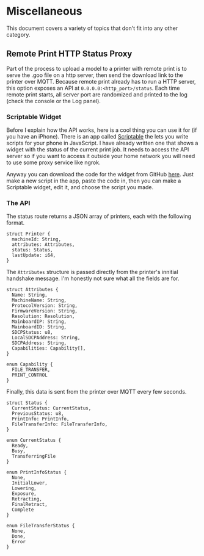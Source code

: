 # Miscellaneous

This document covers a variety of topics that don't fit into any other category.

## Remote Print HTTP Status Proxy

Part of the process to upload a model to a printer with remote print is to serve the .goo file on a http server, then send the download link to the printer over MQTT. Because remote print already has to run a HTTP server, this option exposes an API at `0.0.0.0:<http_port>/status`. Each time remote print starts, all server port are randomized and printed to the log (check the console or the Log panel).

### Scriptable Widget

Before I explain how the API works, here is a cool thing you can use it for (if you have an iPhone). There is an app called [Scriptable](https://scriptable.app) the lets you write scripts for your phone in JavaScript. I have already written one that shows a widget with the status of the current print job. It needs to access the API server so if you want to access it outside your home network you will need to use some proxy service like ngrok.

Anyway you can download the code for the widget from GitHub [here](https://gist.github.com/connorslade/5ee51da075fb0d7295f7a85cc774a5e0). Just make a new script in the app, paste the code in, then you can make a Scriptable widget, edit it, and choose the script you made.

### The API

The status route returns a JSON array of printers, each with the following format.

```
struct Printer {
  machineId: String,
  attributes: Attributes,
  status: Status,
  lastUpdate: i64,
}
```

The `Attributes` structure is passed directly from the printer's innitial handshake message. I'm honestly not sure what all the fields are for.

```
struct Attributes {
  Name: String,
  MachineName: String,
  ProtocolVersion: String,
  FirmwareVersion: String,
  Resolution: Resolution,
  MainboardIP: String,
  MainboardID: String,
  SDCPStatus: u8,
  LocalSDCPAddress: String,
  SDCPAddress: String,
  Capabilities: Capability[],
}

enum Capability {
  FILE_TRANSFER,
  PRINT_CONTROL
}
```

Finally, this data is sent from the printer over MQTT every few seconds.

```
struct Status {
  CurrentStatus: CurrentStatus,
  PreviousStatus: u8,
  PrintInfo: PrintInfo,
  FileTransferInfo: FileTransferInfo,
}

enum CurrentStatus {
  Ready,
  Busy,
  TransferringFile
}

enum PrintInfoStatus {
  None,
  InitialLower,
  Lowering,
  Exposure,
  Retracting,
  FinalRetract,
  Complete
}

enum FileTransferStatus {
  None,
  Done,
  Error
}
```
